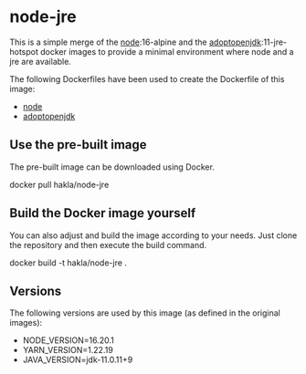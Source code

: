 # node-jre

This is a simple merge of the [node](https://hub.docker.com/_/node):16-alpine and the [adoptopenjdk](https://hub.docker.com/_/adoptopenjdk?tab=description):11-jre-hotspot docker images to provide a minimal environment where node and a jre are available.

The following Dockerfiles have been used to create the Dockerfile of this image:

- [node](https://github.com/nodejs/docker-node/blob/d9c01570c0f72a40cbaece69c378d7c8187c56e9/16/alpine3.17/Dockerfile)
- [adoptopenjdk](https://github.com/AdoptOpenJDK/openjdk-docker/blob/828f553e6df0ba9340eb4bcd52a1fbe4dc9499f0/11/jdk/alpine/Dockerfile.hotspot.releases.full)

## Use the pre-built image

The pre-built image can be downloaded using Docker.

docker pull hakla/node-jre

## Build the Docker image yourself

You can also adjust and build the image according to your needs. Just clone the repository and then execute the build command.

docker build -t hakla/node-jre .

## Versions

The following versions are used by this image (as defined in the original images):

- NODE_VERSION=16.20.1
- YARN_VERSION=1.22.19
- JAVA_VERSION=jdk-11.0.11+9
